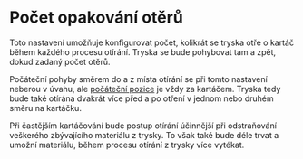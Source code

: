 Počet opakování otěrů
====
Toto nastavení umožňuje konfigurovat počet, kolikrát se tryska otře o kartáč během každého procesu otírání. Tryska se bude pohybovat tam a zpět, dokud zadaný počet otěrů.

Počáteční pohyby směrem do a z místa otírání se při tomto nastavení neberou v úvahu, ale [počáteční pozice](wipe_brush_pos_x.md) je vždy za kartáčem. Tryska tedy bude také otírána dvakrát více před a po otření v jednom nebo druhém směru na kartáčku.

Při častějším kartáčování bude postup otírání účinnější při odstraňování veškerého zbývajícího materiálu z trysky. To však také bude déle trvat a umožní materiálu, během procesu otírání z trysky více vytékat.
